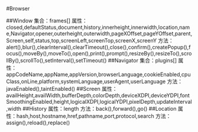 #Browser

##Window
	集合：frames[]
	属性：closed,defaultStatus,document,history,innerheight,innerwidth,location,name,Navigator,opener,outerheight,outerwidth,pageXOffset,pageYOffset,parent,Screen,self,status,top,screenLeft,screenTop,screenX,screenY
	方法：alert(),blur(),clearInterval(),clearTimeout(),close(),confirm(),createPopup(),focus(),moveBy(),moveTo(),open(),print(),prompt(),resizeBy(),resizeTo(),scrollBy(),scrollTo(),setInterval(),setTimeout()
##Navigator
	集合：plugins[]
	属性：appCodeName,appName,appVersion,browserLanguage,cookieEnabled,cpuClass,onLine,platform,systemLanguage,userAgent,userLanguage
	方法：javaEnabled(),taintEnabled()
##Screen
	属性：availHeight,availWidth,bufferDepth,colorDepth,deviceXDPI,deviceYDPI,fontSmoothingEnabled,height,logicalXDPI,logicalYDPI,pixelDepth,updateInterval,width
##History
	属性：length
	方法：back(),forward(),go()
##Location
	属性：hash,host,hostname,href,pathname,port,protocol,search
	方法：assign(),reload(),replace()
